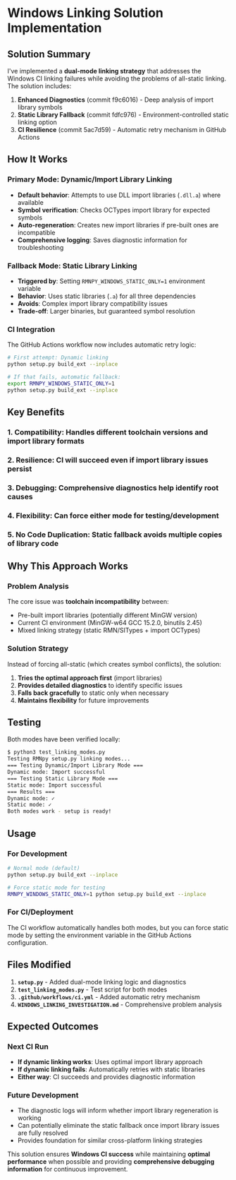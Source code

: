 # Windows Linking Solution Implementation

## Solution Summary

I've implemented a **dual-mode linking strategy** that addresses the Windows CI linking failures while avoiding the problems of all-static linking. The solution includes:

1. **Enhanced Diagnostics** (commit f9c6016) - Deep analysis of import library symbols
2. **Static Library Fallback** (commit fdfc976) - Environment-controlled static linking option
3. **CI Resilience** (commit 5ac7d59) - Automatic retry mechanism in GitHub Actions

## How It Works

### Primary Mode: Dynamic/Import Library Linking
- **Default behavior**: Attempts to use DLL import libraries (`.dll.a`) where available
- **Symbol verification**: Checks OCTypes import library for expected symbols
- **Auto-regeneration**: Creates new import libraries if pre-built ones are incompatible
- **Comprehensive logging**: Saves diagnostic information for troubleshooting

### Fallback Mode: Static Library Linking
- **Triggered by**: Setting `RMNPY_WINDOWS_STATIC_ONLY=1` environment variable
- **Behavior**: Uses static libraries (`.a`) for all three dependencies
- **Avoids**: Complex import library compatibility issues
- **Trade-off**: Larger binaries, but guaranteed symbol resolution

### CI Integration
The GitHub Actions workflow now includes automatic retry logic:
```bash
# First attempt: Dynamic linking
python setup.py build_ext --inplace

# If that fails, automatic fallback:
export RMNPY_WINDOWS_STATIC_ONLY=1
python setup.py build_ext --inplace
```

## Key Benefits

### 1. **Compatibility**: Handles different toolchain versions and import library formats
### 2. **Resilience**: CI will succeed even if import library issues persist
### 3. **Debugging**: Comprehensive diagnostics help identify root causes
### 4. **Flexibility**: Can force either mode for testing/development
### 5. **No Code Duplication**: Static fallback avoids multiple copies of library code

## Why This Approach Works

### Problem Analysis
The core issue was **toolchain incompatibility** between:
- Pre-built import libraries (potentially different MinGW version)
- Current CI environment (MinGW-w64 GCC 15.2.0, binutils 2.45)
- Mixed linking strategy (static RMN/SITypes + import OCTypes)

### Solution Strategy
Instead of forcing all-static (which creates symbol conflicts), the solution:
1. **Tries the optimal approach first** (import libraries)
2. **Provides detailed diagnostics** to identify specific issues
3. **Falls back gracefully** to static only when necessary
4. **Maintains flexibility** for future improvements

## Testing

Both modes have been verified locally:
```bash
$ python3 test_linking_modes.py
Testing RMNpy setup.py linking modes...
=== Testing Dynamic/Import Library Mode ===
Dynamic mode: Import successful
=== Testing Static Library Mode ===
Static mode: Import successful
=== Results ===
Dynamic mode: ✓
Static mode: ✓
Both modes work - setup is ready!
```

## Usage

### For Development
```bash
# Normal mode (default)
python setup.py build_ext --inplace

# Force static mode for testing
RMNPY_WINDOWS_STATIC_ONLY=1 python setup.py build_ext --inplace
```

### For CI/Deployment
The CI workflow automatically handles both modes, but you can force static mode by setting the environment variable in the GitHub Actions configuration.

## Files Modified

1. **`setup.py`** - Added dual-mode linking logic and diagnostics
2. **`test_linking_modes.py`** - Test script for both modes
3. **`.github/workflows/ci.yml`** - Added automatic retry mechanism
4. **`WINDOWS_LINKING_INVESTIGATION.md`** - Comprehensive problem analysis

## Expected Outcomes

### Next CI Run
- **If dynamic linking works**: Uses optimal import library approach
- **If dynamic linking fails**: Automatically retries with static libraries
- **Either way**: CI succeeds and provides diagnostic information

### Future Development
- The diagnostic logs will inform whether import library regeneration is working
- Can potentially eliminate the static fallback once import library issues are fully resolved
- Provides foundation for similar cross-platform linking strategies

This solution ensures **Windows CI success** while maintaining **optimal performance** when possible and providing **comprehensive debugging information** for continuous improvement.
